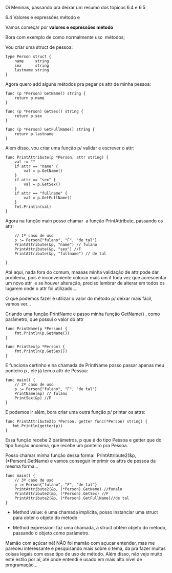 Oi Meninas, passando pra deixar um resumo dos tópicos 6.4 e 6.5

6.4 Valores e expressões método e 

Vamos começar por **valores e expressões método**

Bora com exemplo de como normalmente uso  métodos;

Vou criar uma struct de pessoa:
```
type Person struct {
	name     string
	sex      string
	lastname string
}
```
Agora quero add alguns métodos pra pegar os attr de minha pessoa:
```
func (p *Person) GetName() string {
	return p.name
}

func (p *Person) GetSex() string {
	return p.sex
}

func (p *Person) GetFullName() string {
	return p.lastname
}
```
Além disso, vou criar uma função p/ validar e escrever o attr:
```
func PrintAttribute(p *Person, attr string) {
	val := ""
	if attr == "name" {
		val = p.GetName()
	}
	if attr == "sex" {
		val = p.GetSex()
	}
	if attr == "fullname" {
		val = p.GetFullName()
	}
	fmt.Println(val)
}
```
Agora na função main posso chamar  a função PrintAttribute, passando os attr:
```func main() {
	// 1º caso de uso
	p := Person{"fulano", "F", "de tal"}
	PrintAttribute(&p, "name") // fulano
	PrintAttribute(&p, "sex") //F
	PrintAttribute(&p, "fullname") // de tal

}
 ```

Até aqui, nada fora do comum, maaaas minha validação de attr pode dar problema, pois é inconveniente colocar mais um if toda vez que acrescentar um novo attr  e se houver alteração, preciso lembrar de alterar em todos os lugarem onde o attr foi utilizado....

O que podemos fazer é utilizar o valor do método p/ deixar mais fácil, vamos ver...

Criando uma função PrintName e passo minha função GetName() , como parâmetro, que possui o valor do attr

```
func PrintName(p *Person) {
	fmt.Println(p.GetName())
}

func PrintSex(p *Person) {
	fmt.Println(p.GetSex())
}
 ```
E funciona certinho e na chamada de PrintName posso passar apenas meu ponteiro p , ele já tem o attr de Pessoa:
```
func main() {
	// 2º caso de uso
	p := Person{"fulano", "F", "de tal"}
	PrintName(&p) // fulano
	PrintSex(&p) //F
}
 ```

 E podemos ir além, bora criar uma outra função p/ printar os attrs:

 ```
 func PrintAttribute2(p *Person, getter func(*Person) string) {
	fmt.Println(getter(p))
}
```

Essa função recebe 2 parâmetros, p que é do tipo Pessoa e getter que do tipo função anonima, que recebe um ponteiro pra Pessoa. 

Posso chamar minha função dessa forma:  PrintAttribute2(&p, (*Person).GetName) e vamos conseguir imprimir os attrs de pessoa da mesma forma...
```
func main() {
	// 3º caso de uso
	p := Person{"fulano", "F", "de tal"}	
	PrintAttribute2(&p, (*Person).GetName) //funalo
	PrintAttribute2(&p, (*Person).GetSex) //F
	PrintAttribute2(&p, (*Person).GetFullName)//de tal
}
```

- Method value: é uma chamada implícita, posso instanciar uma struct para obter o objeto do método
    
- Method expression: faz uma chamada, a struct obtém objeto do método, passando o objeto como parâmetro.

Mamão com açúcar né! NÃO foi mamão com açucar entender, mas me pareceu interessante e pesquisando mais sobre o tema, da pra fazer muitas coisas legais com esse tipo de uso de método. Além disso, não vejo muito este estilo por aí, até onde entendi é usado em mais alto nível de programação...
